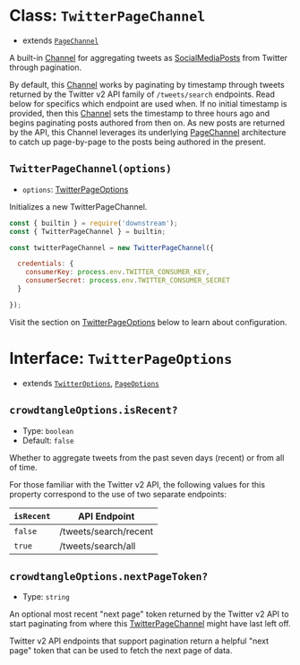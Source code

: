 # Class: `TwitterPageChannel`

- extends [`PageChannel`](../../channels/page.md)

A built-in [Channel](../../channels/channel.md) for aggregating tweets as [SocialMediaPosts](../post.md) from Twitter through pagination.

By default, this [Channel](../../channels/channel.md) works by paginating by timestamp through tweets returned by the Twitter v2 API family of `/tweets/search` endpoints. Read below for specifics which endpoint are used when. If no initial timestamp is provided, then this [Channel](../../channels/channel.md) sets the timestamp to three hours ago and begins paginating posts authored from then on. As new posts are returned by the API, this Channel leverages its underlying [PageChannel](../../channels/page.md) architecture to catch up page-by-page to the posts being authored in the present.

## `TwitterPageChannel(options)`

- `options`: [TwitterPageOptions](#Interface-TwitterPageOptions)

Initializes a new TwitterPageChannel.

```javascript
const { builtin } = require('downstream');
const { TwitterPageChannel } = builtin;

const twitterPageChannel = new TwitterPageChannel({

  credentials: {
    consumerKey: process.env.TWITTER_CONSUMER_KEY,
    consumerSecret: process.env.TWITTER_CONSUMER_SECRET
  }

});
```

Visit the section on [TwitterPageOptions](#Interface-TwitterPageOptions) below to learn about configuration.

# Interface: `TwitterPageOptions`
- extends [`TwitterOptions`](./shared/options.md), [`PageOptions`](../../channels/page.md#Interface-PageOptions)

## `crowdtangleOptions.isRecent?`
- Type: `boolean`
- Default: `false`

Whether to aggregate tweets from the past seven days (recent) or from all of time.

For those familiar with the Twitter v2 API, the following values for this property correspond to the use of two separate endpoints:

| `isRecent` | API Endpoint          |
| -----------| --------------------- |
| `false`    | /tweets/search/recent |
| `true`     | /tweets/search/all    |

## `crowdtangleOptions.nextPageToken?`

- Type: `string`

An optional most recent "next page" token returned by the Twitter v2 API to start paginating from where this [TwitterPageChannel](#Class-TwitterPageChannel) might have last left off.

Twitter v2 API endpoints that support pagination return a helpful "next page" token that can be used to fetch the next page of data.